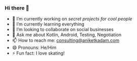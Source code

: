 ### Hi there 👋

<!--
**AniketSK/AniketSK** is a ✨ _special_ ✨ repository because its `README.md` (this file) appears on your GitHub profile.
- 🤔 I’m looking for help with ...
-->

- 🔭 I’m currently working on *secret projects for cool people*
- 🌱 I’m currently learning everything
- 👯 I’m looking to collaborate on social businesses
- 💬 Ask me about Kotlin, Android, Testing, Negotiation
- 📫 How to reach me: consulting@aniketkadam.com
- 😄 Pronouns: He/Him
- ⚡ Fun fact: I love skating!

